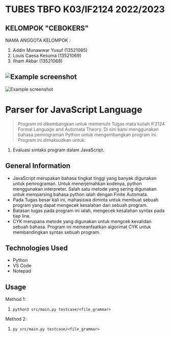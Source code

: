 # TUBES TBFO K03/IF2124 2022/2023
## KELOMPOK "CEBOKERS"
NAMA ANGGOTA KELOMPOK :
1. Addin Munawwar Yusuf (13521085)
2. Louis Caesa Kesuma (13521069)
3. Ilham Akbar (13521068)

![Example screenshot](https://upload.wikimedia.org/wikipedia/commons/f/f8/Python_logo_and_wordmark.svg)
------------------------------------------------------------------------------------------------
![Example screenshot](https://oracle-devrel.github.io/devo-image-repository/seo-thumbnails/JavaScript---Thumbnail-1200-x-630.jpg)

# Parser for JavaScript Language
> Program ini dikembangkan untuk memenuhi Tugas mata kuliah IF2124 Formal Language and Automata Theory. Di sini kami menggunakan bahasa pemrograman Python untuk mengembangkan program ini. Program ini dimaksudkan untuk:
1. Evaluasi sintaks program dalam JavaScript.

## General Information
- JavaScript merupakan bahasa tingkat tinggi yang banyak digunakan untuk pemrograman. Untuk menerjemahkan kodenya, python menggunakan interpreter. Salah satu metode yang sering digunakan untuk memparsing bahasa python ialah dengan Finite Automata.
- Pada Tugas besar kali ini, mahasiswa diminta untuk membuat sebuah program yang dapat mengecek kesalahan dari sebuah program.
- Batasan tugas pada program ini ialah, mengecek kesalahan syntax pada tiap line.
- CYK merupana metode yang digunakan untuk mengcek kevalidan sebuah bahasa. Program ini memeanfaatkan algorimat CYK untuk membandingkan syntax sebuah program.


## Technologies Used
- Python
- VS Code
- Notepad

## Usage
Method 1:
  1. `python3 src/main.py testcase/<file_grammar>` 

  
Method 2:
  1. `py src/main.py testcase/<file_grammar>`
  
